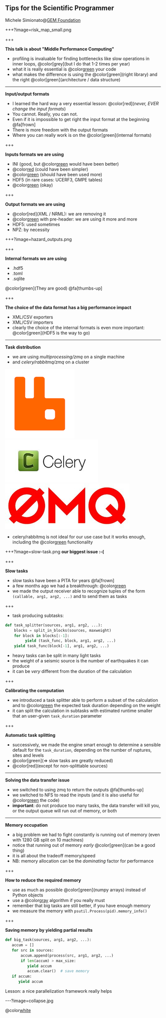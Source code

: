 Tips for the Scientific Programmer
----------------------------------

Michele Simionato@[GEM Foundation](https://www.globalquakemodel.org)

+++?image=risk_map_small.png

+++

**This talk is about "Middle Performance Computing"**

- profiling is invaluable for finding bottlenecks like slow operations
  in inner loops, @color[grey](but I do that 1-2 times per year)
- what it is really essential is @color[green](instrumenting) your code
- what makes the difference is using the @color[green](right library)
  and the right @color[green](architecture / data structure)

---

**Input/output formats**

- I learned the hard way a very essential lesson:
  @color[red](*never, EVER change the input formats*)
- You cannot. Really, you can not.
- Even if it is impossible to get right
  the input format at the beginning @fa[frown]
- There is more freedom with the output formats
- Where you can really work is on the @color[green](internal formats)

+++

**Inputs formats we are using**

- INI (good, but @color[green](TOML) would have been better)
- @color[red](XML/NRML/XSD) (could have been simpler)
- @color[green](CSV) (should have been used more)
- HDF5 (in rare cases: UCERF3, GMPE tables)
- @color[green](ZIP) (okay)

+++

**Output formats we are using**

- @color[red](XML / NRML): we are removing it
- @color[green](CSV) with pre-header: we are using it more and more
- HDF5: used sometimes
- NPZ: by necessity

+++?image=hazard_outputs.png

+++

**Internal formats we are using**

- .hdf5
- .toml
- .sqlite

@color[green](They are good) @fa[thumbs-up]

+++

**The choice of the data format has a big performance impact**

- XML/CSV exporters
- XML/CSV importers
- clearly the choice of the internal formats is even more important:
  @color[green](HDF5 is the way to go)

---

**Task distribution**

- we are using *multiprocessing/zmq* on a single machine
- and *celery/rabbitmq/zmq* on a cluster

![rabbitmq](rabbitmq.png)
![celery](celery.jpeg)
![zmq](zeromq-logo.jpg)

- celery/rabbitmq is not ideal for our use case but it works enough,
  including the @color[green](REVOKE) functionality
  
+++?image=slow-task.png
**our biggest issue :-(**

+++

**Slow tasks**

- slow tasks have been a PITA for years @fa[frown]
- a few months ago we had a breakthrough: @color[green](subtasks)
- we made the output receiver able to recognize tuples of the form
  `(callable, arg1, arg2, ...)` and to send them as tasks

+++

- task producing subtasks:
```python
def task_splitter(sources, arg1, arg2, ...):
    blocks = split_in_blocks(sources, maxweight)
    for block in blocks[:-1]:
         yield (task_func, block, arg1, arg2, ...)
    yield task_func(block[-1], arg1, arg2, ...)
```
- heavy tasks can be split in many light tasks
- the weight of a seismic source is the number of earthquakes it can produce
- it can be *very* different from the duration of the calculation

+++

**Calibrating the computation**

- we introduced a task splitter able to perform a subset of the
  calculation and to @color[green](estimate) the expected task duration
  depending on the weight
- it can split the calculation in subtasks with estimated runtime smaller
  that an user-given `task_duration` parameter

+++

**Automatic task splitting**

- successively, we made the engine smart enough to determine a sensible default
  for the `task_duration`, depending on the number of ruptures, sites and levels
- @color[green](=> slow tasks are greatly reduced)
- @color[red](except for non-splittable sources)

---

**Solving the data transfer issue**

- we switched to using zmq to return the outputs @fa[thumbs-up]
- we switched to NFS to read the inputs (and it is also useful for
  @color[green](sharing) the code)
- **important**: do not produce too many tasks, the data transfer will kill
  you, or the output queue will run out of memory, or both

---

**Memory occupation**

- a big problem we had to fight constantly is running out of memory
  (even with 1280 GB split on 10 machines)
- notice that running out of memory *early* @color[green](can be a good thing)
- it is all about the tradeoff memory/speed
- NB: memory allocation can be the *dominating* factor for performance

+++

**How to reduce the required memory**

- use as much as possible @color[green](numpy arrays) instead of Python objects
- use a @color[gray](site-by-site) algorithm if you really must
- remember that big tasks are still better, if you have enough memory
- we measure the memory with `psutil.Process(pid).memory_info()`

+++

**Saving memory by yielding partial results**

```python
def big_task(sources, arg1, arg2, ...):
   accum = []
   for src in sources:
       accum.append(process(src, arg1, arg2, ...)
       if len(accum) > max_size:
          yield accum
          accum.clear()  # save memory
   if accum:
      yield accum
```       
Lesson: a nice parallelization framework really helps

---?image=collapse.jpg

@color[white](**Questions?**)
